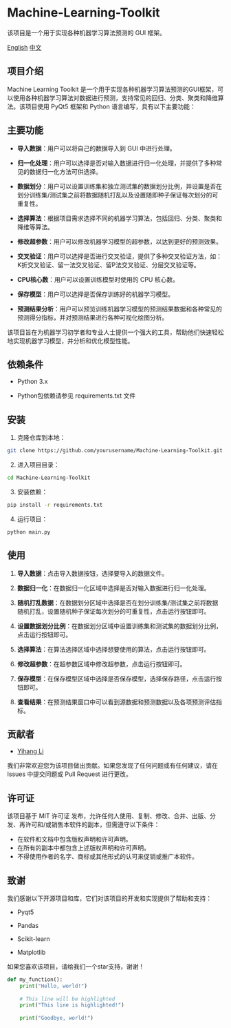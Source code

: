 # Machine-Learning-Toolkit
该项目是一个用于实现各种机器学习算法预测的 GUI 框架。
<div class="language-selector">
  <a href="README.md">English</a>
  <a href="README-zh.md">中文</a>
</div>

## 项目介绍

Machine Learning Toolkit 是一个用于实现各种机器学习算法预测的GUI框架，可以使用各种机器学习算法对数据进行预测，支持常见的回归、分类、聚类和降维算法。该项目使用 PyQt5 框架和 Python 语言编写，具有以下主要功能：

## 主要功能

- **导入数据**：用户可以将自己的数据导入到 GUI 中进行处理。

- **归一化处理**：用户可以选择是否对输入数据进行归一化处理，并提供了多种常见的数据归一化方法可供选择。

- **数据划分**：用户可以设置训练集和独立测试集的数据划分比例，并设置是否在划分训练集/测试集之前将数据随机打乱以及设置随即种子保证每次划分的可重复性。

- **选择算法**：根据项目需求选择不同的机器学习算法，包括回归、分类、聚类和降维等算法。

- **修改超参数**：用户可以修改机器学习模型的超参数，以达到更好的预测效果。

- **交叉验证**：用户可以选择是否进行交叉验证，提供了多种交叉验证方法，如：K折交叉验证、留一法交叉验证、留P法交叉验证、分层交叉验证等。

- **CPU核心数**：用户可以设置训练模型时使用的 CPU 核心数。

- **保存模型**：用户可以选择是否保存训练好的机器学习模型。

- **预测结果分析**：用户可以预览训练机器学习模型的预测结果数据和各种常见的预测得分指标，并对预测结果进行各种可视化绘图分析。

该项目旨在为机器学习初学者和专业人士提供一个强大的工具，帮助他们快速轻松地实现机器学习模型，并分析和优化模型性能。

## 依赖条件

- Python 3.x

- Python包依赖请参见 requirements.txt 文件

## 安装

1. 克隆仓库到本地：

```bash
git clone https://github.com/yourusername/Machine-Learning-Toolkit.git
```

2. 进入项目目录：

```bash
cd Machine-Learning-Toolkit
```

3. 安装依赖：

```bash
pip install -r requirements.txt
```

4. 运行项目：
```bash
python main.py
```

## 使用

1. **导入数据**：点击导入数据按钮，选择要导入的数据文件。

2. **数据归一化**：在数据归一化区域中选择是否对输入数据进行归一化处理。

3. **随机打乱数据**：在数据划分区域中选择是否在划分训练集/测试集之前将数据随机打乱，设置随机种子保证每次划分的可重复性，点击运行按钮即可。

4. **设置数据划分比例**：在数据划分区域中设置训练集和测试集的数据划分比例，点击运行按钮即可。

5. **选择算法**：在算法选择区域中选择想要使用的算法，点击运行按钮即可。

6. **修改超参数**：在超参数区域中修改超参数，点击运行按钮即可。

7. **保存模型**：在保存模型区域中选择是否保存模型，选择保存路径，点击运行按钮即可。

8. **查看结果**：在预测结果窗口中可以看到源数据和预测数据以及各项预测评估指标。

## 贡献者

- [Yihang Li](https://www.x-mol.com/groups/flygroup/people/18563)

我们非常欢迎您为该项目做出贡献。如果您发现了任何问题或有任何建议，请在 Issues 中提交问题或 Pull Request 进行更改。

## 许可证

该项目基于 MIT 许可证 发布，允许任何人使用、复制、修改、合并、出版、分发、再许可和/或销售本软件的副本，但需遵守以下条件：

- 在软件和文档中包含版权声明和许可声明。
- 在所有的副本中都包含上述版权声明和许可声明。
- 不得使用作者的名字、商标或其他形式的认可来促销或推广本软件。

## 致谢

我们感谢以下开源项目和库，它们对该项目的开发和实现提供了帮助和支持：

- Pyqt5

- Pandas

- Scikit-learn

- Matplotlib

如果您喜欢该项目，请给我们一个star支持，谢谢！
```python {hl_lines=[3], linenos=true, style=monokai}
def my_function():
    print("Hello, world!")
    
    # This line will be highlighted
    print("This line is highlighted!")
    
    print("Goodbye, world!")
``` 

